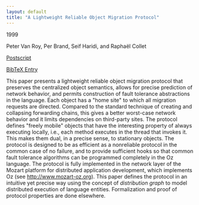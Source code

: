 ```yaml
---
layout: default
title: "A Lightweight Reliable Object Migration Protocol"
---
```



1999


Peter Van Roy, Per Brand, Seif Haridi, and Raphaël Collet



[Postscript](http://www.ps.uni-sb.de/PapersOz/Others/lncs1686.ps.gz)

[BibTeX Entry](http://www.ps.uni-sb.de/PapersOz/abstracts/lncs1686.bib)



This paper presents a lightweight reliable object
migration protocol that preserves the centralized
object semantics, allows for precise prediction of
network behavior, and permits construction of
fault tolerance abstractions in the language.
Each object has a "home site" to which all
migration requests are directed.  Compared to the
standard technique of creating and collapsing
forwarding chains, this gives a better worst-case
network behavior and it limits dependencies on
third-party sites.  The protocol defines "freely
mobile" objects that have the interesting
property of always executing locally, i.e., each
method executes in the thread that invokes it.
This makes them dual, in a precise sense, to
stationary objects.  The protocol is designed to
be as efficient as a nonreliable protocol in the
common case of no failure, and to provide
sufficient hooks so that common fault tolerance
algorithms can be programmed completely in the Oz
language.  The protocol is fully implemented in
the network layer of the Mozart platform for
distributed application development, which
implements Oz (see http://www.mozart-oz.org).
This paper defines the protocol in an intuitive
yet precise way using the concept of
*distribution graph* to model distributed
execution of language entities.  Formalization and
proof of protocol properties are done elsewhere.






